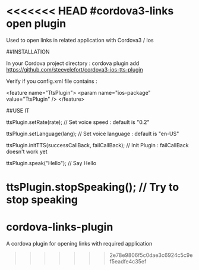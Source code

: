 <<<<<<< HEAD
#cordova3-links open plugin
=======================

Used to open links in related application with Cordova3 / Ios


##INSTALLATION

In your Cordova project directory : 
cordova plugin add https://github.com/steevelefort/cordova3-ios-tts-plugin

Verify if you config.xml file contains :

&lt;feature name="TtsPlugin"&gt;
	    &lt;param name="ios-package" value="TtsPlugin" /&gt;
&lt;/feature&gt;

##USE IT

ttsPlugin.setRate(rate); // Set voice speed : default is "0.2"

ttsPlugin.setLanguage(lang); // Set voice language : default is "en-US"

ttsPlugin.initTTS(successCallBack, failCallBack); // Init Plugin : failCallBack doesn't work yet

ttsPlugin.speak("Hello"); // Say Hello

ttsPlugin.stopSpeaking(); // Try to stop speaking
=======
cordova-links-plugin
====================

A cordova plugin for opening links with required application
>>>>>>> 2e78e9806f5c0dae3c6924c5c9ef5eadfe4c35ef
